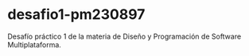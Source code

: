 # desafio1-pm230897
Desafío práctico 1 de la materia de Diseño y Programación de Software Multiplataforma.
